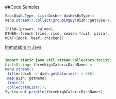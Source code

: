 ##Code Samples

```java
Map<Dish.Type, List<Dish>> dishesByType =
menu.stream().collect(groupingBy(Dish::getType));

{FISH=[prawns, salmon],
OTHER=[french fries, rice, season fruit, pizza],
MEAT=[pork, beef, chicken]}

```


[Immutable in Java](https://dev.to/monknomo/make-an-immutable-object---in-java-480n)

```java

import static java.util.stream.Collectors.toList;
List<String> threeHighCaloricDishNames =
menu.stream()
.filter(dish -> dish.getCalories() > 300)
.map(Dish::getName)
.limit(3)
.collect(toList());
System.out.println(threeHighCaloricDishNames);

```